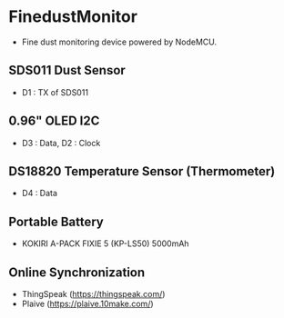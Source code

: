 # FinedustMonitor
* Fine dust monitoring device powered by NodeMCU. 

## SDS011 Dust Sensor
* D1 : TX of SDS011

## 0.96" OLED I2C
* D3 : Data, D2 : Clock

## DS18820 Temperature Sensor (Thermometer)
* D4 : Data

## Portable Battery
* KOKIRI A-PACK FIXIE 5 (KP-LS50) 5000mAh

## Online Synchronization
* ThingSpeak (https://thingspeak.com/)
* Plaive (https://plaive.10make.com/)
